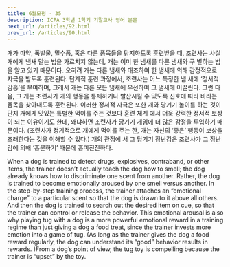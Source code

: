 ```yaml
---
title: 6월모평 - 35
description: ICPA 3학년 1학기 기말고사 영어 본문
next_url: /articles/92.html
prev_url: /articles/90.html
---
```


개가 마약, 폭발물, 밀수품, 혹은 다른 품목들을 탐지하도록 훈련받을 때, 조련사는 사실 개에게 냄새 맡는 법을 가르치지 않는데, 개는 이미 한 냄새를 다른 냄새와 구 별하는 법을 알고 있기 때문이다. 오히려 개는 다른 냄새와 대조하여 한 냄새에 의해 감정적으로 자극을 받도록 훈련된다. 단계적 훈련 과정에서, 조련사는 어느 특정한 냄 새에 ‘정서적 감흥’을 부여하며, 그래서 개는 다른 모든 냄새에 우선하여 그 냄새에 이끌린다. 그런 다음, 그 개는 조련사가 개의 행동을 통제하거나 발산시킬 수 있도록 신호에 따라 바라는 품목을 찾아내도록 훈련된다. 이러한 정서적 자극은 또한 개와 당기기 놀이를 하는 것이 단지 개에게 맛있는 특별한 먹이를 주는 것보다 훈련 체계 에서 더욱 강력한 정서적 보상이 되는 이유이기도 한데, 왜냐하면 조련사가 당기기 게임에 더 많은 감정을 투입하기 때문이다. (조련사가 정기적으로 개에게 먹이를 주는 한, 개는 자신의 ‘좋은’ 행동이 보상을 초래한다는 것을 이해할 수 있다.) 개의 관점에 서 그 당기기 장난감은 조련사가 그 장난감에 의해 ‘흥분하기’ 때문에 흥미진진하다.

When a dog is trained to detect drugs, explosives, contraband, or other items, the trainer doesn’t actually teach the dog how to smell; the dog already knows how to discriminate one scent from another. Rather, the dog is trained to become emotionally aroused by one smell versus another. In the step-by-step training process, the trainer attaches an “emotional charge” to a particular scent so that the dog is drawn to it above all others. And then the dog is trained to search out the desired item on cue, so that the trainer can control or release the behavior. This emotional arousal is also why playing tug with a dog is a more powerful emotional reward in a training regime than just giving a dog a food treat, since the trainer invests more emotion into a game of tug. (As long as the trainer gives the dog a food reward regularly, the dog can understand its “good” behavior results in rewards. )From a dog’s point of view, the tug toy is compelling because the trainer is “upset” by the toy.
